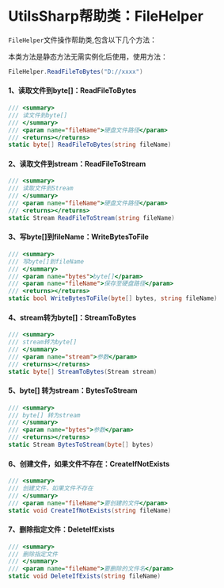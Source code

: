 # UtilsSharp帮助类：FileHelper

`FileHelper`文件操作帮助类,包含以下几个方法：

本类方法是静态方法无需实例化后使用，使用方法：

```c#
FileHelper.ReadFileToBytes("D://xxxx")
```

#### 1、读取文件到byte[]：ReadFileToBytes

```c#
/// <summary>
/// 读文件到byte[]
/// </summary>
/// <param name="fileName">硬盘文件路径</param>
/// <returns></returns>
static byte[] ReadFileToBytes(string fileName)
```

#### 2、读取文件到stream：ReadFileToStream

```c#
/// <summary>
/// 读取文件到Stream
/// </summary>
/// <param name="fileName">硬盘文件路径</param>
/// <returns></returns>
static Stream ReadFileToStream(string fileName)
```

#### 3、写byte[]到fileName：WriteBytesToFile

```c#
/// <summary>
/// 写byte[]到fileName
/// </summary>
/// <param name="bytes">byte[]</param>
/// <param name="fileName">保存至硬盘路径</param>
/// <returns></returns>
static bool WriteBytesToFile(byte[] bytes, string fileName)
```

#### 4、stream转为byte[]：StreamToBytes

```c#
/// <summary>
/// stream转为byte[]
/// </summary>
/// <param name="stream">参数</param>
/// <returns></returns>
static byte[] StreamToBytes(Stream stream)
```

#### 5、byte[] 转为stream：BytesToStream

```c#
/// <summary>
/// byte[] 转为stream
/// </summary>
/// <param name="bytes">参数</param>
/// <returns></returns>
static Stream BytesToStream(byte[] bytes)
```

#### 6、创建文件，如果文件不存在：CreateIfNotExists

```c#
/// <summary>
/// 创建文件，如果文件不存在
/// </summary>
/// <param name="fileName">要创建的文件</param>
static void CreateIfNotExists(string fileName)
```

#### 7、删除指定文件：DeleteIfExists

```c#
/// <summary>
/// 删除指定文件
/// </summary>
/// <param name="fileName">要删除的文件名</param>
static void DeleteIfExists(string fileName)
```

